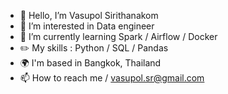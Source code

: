 - 👋 Hello, I’m Vasupol Sirithanakom
- 👀 I’m interested in Data engineer
- 🌱 I’m currently learning Spark / Airflow / Docker
- :pencil2: My skills : Python / SQL / Pandas
- 🌍  I'm based in Bangkok, Thailand
- 📫 How to reach me / vasupol.sr@gmail.com

<!---
VasupolSirithanakom/VasupolSirithanakom is a ✨ special ✨ repository because its `README.md` (this file) appears on your GitHub profile.
You can click the Preview link to take a look at your changes.
--->
